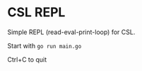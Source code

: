 # CSL REPL

Simple REPL (read-eval-print-loop) for CSL. 

Start with `go run main.go`

Ctrl+C to quit